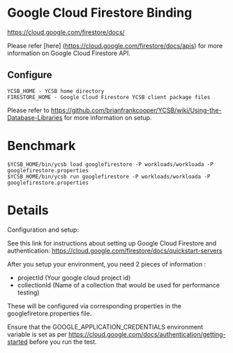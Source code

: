 <!--
Copyright (c) 2015 YCSB contributors.
All rights reserved.

Licensed under the Apache License, Version 2.0 (the "License"); you
may not use this file except in compliance with the License. You
may obtain a copy of the License at

http://www.apache.org/licenses/LICENSE-2.0

Unless required by applicable law or agreed to in writing, software
distributed under the License is distributed on an "AS IS" BASIS,
WITHOUT WARRANTIES OR CONDITIONS OF ANY KIND, either express or
implied. See the License for the specific language governing
permissions and limitations under the License. See accompanying
LICENSE file.
-->

# Google Cloud Firestore Binding

https://cloud.google.com/firestore/docs/

Please refer [here] (https://cloud.google.com/firestore/docs/apis) for more information on
Google Cloud Firestore API.

## Configure

    YCSB_HOME - YCSB home directory
    FIRESTORE_HOME - Google Cloud Firestore YCSB client package files

Please refer to https://github.com/brianfrankcooper/YCSB/wiki/Using-the-Database-Libraries
for more information on setup.

# Benchmark

    $YCSB_HOME/bin/ycsb load googlefirestore -P workloads/workloada -P googlefirestore.properties
    $YCSB_HOME/bin/ycsb run googlefirestore -P workloads/workloada -P googlefirestore.properties

# Details

Configuration and setup:

See this link for instructions about setting up Google Cloud Firestore and
authentication:
https://cloud.google.com/firestore/docs/quickstart-servers

After you setup your environment, you need 2 pieces of information :
- projectId (Your google cloud project id)
- collectionId (Name of a collection that would be used for performance testing)

These will be configured via corresponding properties in the googlefiretore.properties file.

Ensure that the GOOGLE_APPLICATION_CREDENTIALS environment variable is set as 
per https://cloud.google.com/docs/authentication/getting-started before you run the test.
